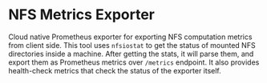 # NFS Metrics Exporter

Cloud native Prometheus exporter for exporting NFS computation metrics from client side. This tool uses `nfsiostat` to get the status of mounted NFS directories inside a machine. After getting the stats, it will parse them, and export them as Prometheus metrics over `/metrics` endpoint. It also provides health-check metrics that check the status of the exporter itself.
